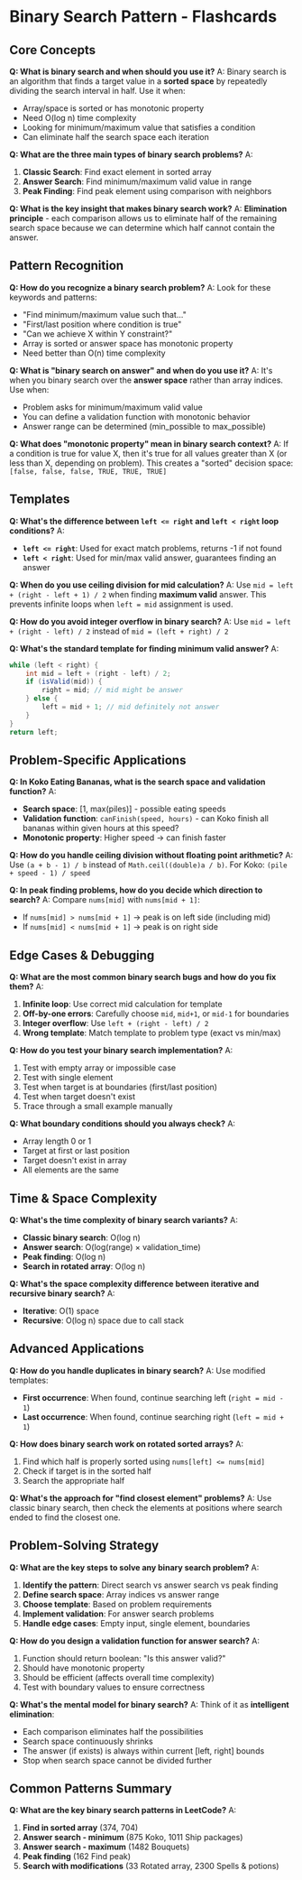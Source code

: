 # Binary Search Pattern - Flashcards

## Core Concepts

**Q: What is binary search and when should you use it?**
A: Binary search is an algorithm that finds a target value in a **sorted space** by repeatedly dividing the search interval in half. Use it when:
- Array/space is sorted or has monotonic property
- Need O(log n) time complexity
- Looking for minimum/maximum value that satisfies a condition
- Can eliminate half the search space each iteration

**Q: What are the three main types of binary search problems?**
A:
1. **Classic Search**: Find exact element in sorted array
2. **Answer Search**: Find minimum/maximum valid value in range
3. **Peak Finding**: Find peak element using comparison with neighbors

**Q: What is the key insight that makes binary search work?**
A: **Elimination principle** - each comparison allows us to eliminate half of the remaining search space because we can determine which half cannot contain the answer.

## Pattern Recognition

**Q: How do you recognize a binary search problem?**
A: Look for these keywords and patterns:
- "Find minimum/maximum value such that..."
- "First/last position where condition is true"
- "Can we achieve X within Y constraint?"
- Array is sorted or answer space has monotonic property
- Need better than O(n) time complexity

**Q: What is "binary search on answer" and when do you use it?**
A: It's when you binary search over the **answer space** rather than array indices. Use when:
- Problem asks for minimum/maximum valid value
- You can define a validation function with monotonic behavior
- Answer range can be determined (min_possible to max_possible)

**Q: What does "monotonic property" mean in binary search context?**
A: If a condition is true for value X, then it's true for all values greater than X (or less than X, depending on problem). This creates a "sorted" decision space: `[false, false, false, TRUE, TRUE, TRUE]`

## Templates

**Q: What's the difference between `left <= right` and `left < right` loop conditions?**
A:
- **`left <= right`**: Used for exact match problems, returns -1 if not found
- **`left < right`**: Used for min/max valid answer, guarantees finding an answer

**Q: When do you use ceiling division for mid calculation?**
A: Use `mid = left + (right - left + 1) / 2` when finding **maximum valid** answer. This prevents infinite loops when `left = mid` assignment is used.

**Q: How do you avoid integer overflow in binary search?**
A: Use `mid = left + (right - left) / 2` instead of `mid = (left + right) / 2`

**Q: What's the standard template for finding minimum valid answer?**
A:
```java
while (left < right) {
    int mid = left + (right - left) / 2;
    if (isValid(mid)) {
        right = mid; // mid might be answer
    } else {
        left = mid + 1; // mid definitely not answer
    }
}
return left;
```

## Problem-Specific Applications

**Q: In Koko Eating Bananas, what is the search space and validation function?**
A:
- **Search space**: [1, max(piles)] - possible eating speeds
- **Validation function**: `canFinish(speed, hours)` - can Koko finish all bananas within given hours at this speed?
- **Monotonic property**: Higher speed → can finish faster

**Q: How do you handle ceiling division without floating point arithmetic?**
A: Use `(a + b - 1) / b` instead of `Math.ceil((double)a / b)`. For Koko: `(pile + speed - 1) / speed`

**Q: In peak finding problems, how do you decide which direction to search?**
A: Compare `nums[mid]` with `nums[mid + 1]`:
- If `nums[mid] > nums[mid + 1]` → peak is on left side (including mid)
- If `nums[mid] < nums[mid + 1]` → peak is on right side

## Edge Cases & Debugging

**Q: What are the most common binary search bugs and how do you fix them?**
A:
1. **Infinite loop**: Use correct mid calculation for template
2. **Off-by-one errors**: Carefully choose `mid`, `mid+1`, or `mid-1` for boundaries
3. **Integer overflow**: Use `left + (right - left) / 2`
4. **Wrong template**: Match template to problem type (exact vs min/max)

**Q: How do you test your binary search implementation?**
A:
1. Test with empty array or impossible case
2. Test with single element
3. Test when target is at boundaries (first/last position)
4. Test when target doesn't exist
5. Trace through a small example manually

**Q: What boundary conditions should you always check?**
A:
- Array length 0 or 1
- Target at first or last position
- Target doesn't exist in array
- All elements are the same

## Time & Space Complexity

**Q: What's the time complexity of binary search variants?**
A:
- **Classic binary search**: O(log n)
- **Answer search**: O(log(range) × validation_time)
- **Peak finding**: O(log n)
- **Search in rotated array**: O(log n)

**Q: What's the space complexity difference between iterative and recursive binary search?**
A:
- **Iterative**: O(1) space
- **Recursive**: O(log n) space due to call stack

## Advanced Applications

**Q: How do you handle duplicates in binary search?**
A: Use modified templates:
- **First occurrence**: When found, continue searching left (`right = mid - 1`)
- **Last occurrence**: When found, continue searching right (`left = mid + 1`)

**Q: How does binary search work on rotated sorted arrays?**
A:
1. Find which half is properly sorted using `nums[left] <= nums[mid]`
2. Check if target is in the sorted half
3. Search the appropriate half

**Q: What's the approach for "find closest element" problems?**
A: Use classic binary search, then check the elements at positions where search ended to find the closest one.

## Problem-Solving Strategy

**Q: What are the key steps to solve any binary search problem?**
A:
1. **Identify the pattern**: Direct search vs answer search vs peak finding
2. **Define search space**: Array indices vs answer range
3. **Choose template**: Based on problem requirements
4. **Implement validation**: For answer search problems
5. **Handle edge cases**: Empty input, single element, boundaries

**Q: How do you design a validation function for answer search?**
A:
1. Function should return boolean: "Is this answer valid?"
2. Should have monotonic property
3. Should be efficient (affects overall time complexity)
4. Test with boundary values to ensure correctness

**Q: What's the mental model for binary search?**
A: Think of it as **intelligent elimination**:
- Each comparison eliminates half the possibilities
- Search space continuously shrinks
- The answer (if exists) is always within current [left, right] bounds
- Stop when search space cannot be divided further

## Common Patterns Summary

**Q: What are the key binary search patterns in LeetCode?**
A:
1. **Find in sorted array** (374, 704)
2. **Answer search - minimum** (875 Koko, 1011 Ship packages)
3. **Answer search - maximum** (1482 Bouquets)
4. **Peak finding** (162 Find peak)
5. **Search with modifications** (33 Rotated array, 2300 Spells & potions)